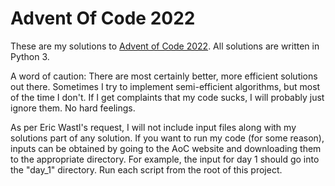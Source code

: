 # Advent Of Code 2022

These are my solutions to [Advent of Code 2022](https://adventofcode.com/2022). All solutions are written in Python 3.

A word of caution: There are most certainly better, more efficient solutions out there. Sometimes I try to implement semi-efficient algorithms, but most of the time I don't. If I get complaints that my code sucks, I will probably just ignore them. No hard feelings.

As per Eric Wastl's request, I will not include input files along with my solutions part of any solution. If you want to run my code (for some reason), inputs can be obtained by going to the AoC website and downloading them to the appropriate directory. For example, the input for day 1 should go into the "day_1" directory. Run each script from the root of this project.

